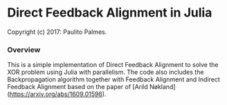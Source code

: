 Direct Feedback Alignment in Julia 
==================================
Copyright (c) 2017: Paulito Palmes.

### Overview

This is a simple implementation of Direct Feedback Alignment to solve the XOR problem using Julia with parallelism. The code also includes the Backpropagation algorithm together with Feedback Alignment and Indirect Feedback Alignment based on the paper of [Arild Nøkland] (https://arxiv.org/abs/1609.01596).
